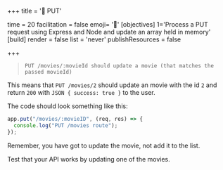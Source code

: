 +++
title = '📨 PUT'

time = 20
facilitation = false
emoji= '🧩'
[objectives]
    1='Process a PUT request using Express and Node and update an array held in memory'
[build]
  render = false
  list = 'never'
  publishResources = false

+++

> `PUT /movies/:movieId should update a movie (that matches the passed movieId)`

This means that `PUT /movies/2` should update an movie with the id `2` and return `200` with `JSON { success: true }` to the user.

The code should look something like this:

```js
app.put("/movies/:movieID", (req, res) => {
  console.log("PUT /movies route");
});
```

Remember, you have got to update the movie, not add it to the list.

Test that your API works by updating one of the movies.
